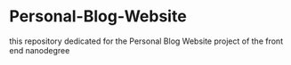 # Personal-Blog-Website
this repository dedicated for the Personal Blog Website project of the front end nanodegree
